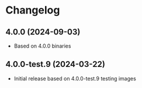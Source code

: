 # Changelog

## 4.0.0 (2024-09-03)

* Based on 4.0.0 binaries

## 4.0.0-test.9 (2024-03-22)

* Initial release based on 4.0.0-test.9 testing images
